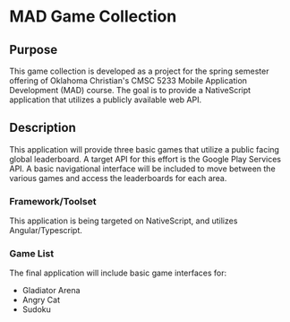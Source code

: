 # MAD Game Collection

## Purpose

This game collection is developed as a project for the spring semester offering of Oklahoma Christian's CMSC 5233 Mobile Application Development (MAD) course. The goal is to provide a NativeScript application that utilizes a publicly available web API.

## Description

This application will provide three basic games that utilize a public facing global leaderboard. A target API for this effort is the Google Play Services API. A basic navigational interface will be included to move between the various games and access the leaderboards for each area.

### Framework/Toolset

This application is being targeted on NativeScript, and utilizes Angular/Typescript.

### Game List

The final application will include basic game interfaces for:
- Gladiator Arena
- Angry Cat
- Sudoku
